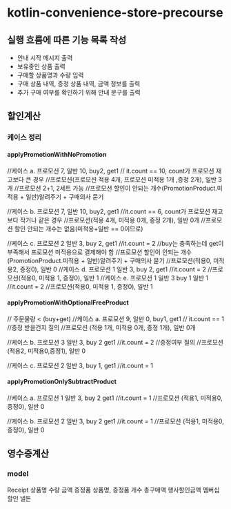 # kotlin-convenience-store-precourse

## 실행 흐름에 따른 기능 목록 작성

- 안내 시작 메시지 출력
- 보유중인 상품 출력
- 구매할 상품명과 수량 입력
- 구매 상품 내역, 증정 상품 내역, 금액 정보를 출력
- 추가 구매 여부를 확인하기 위해 안내 문구를 출력

## 할인계산

### 케이스 정리

#### applyPromotionWithNoPromotion

//케이스 a. 프로모션 7, 일반 10, buy2, get1
// it.count == 10, count가 프로모션 재고보다 큰 경우
//프로모션(프로모션 적용 4개, 프로모션 미적용 1개 ,증정 2개), 일반 3개
//프로모션 2+1, 2세트 가능
//프로모션 할인이 안되는 개수(PromotionProduct.미적용 + 일반)알려주기 + 구매의사 묻기

//케이스 b. 프로모션 7, 일반 10, buy2, get1
//it.count == 6, count가 프로모션 재고보다 작거나 같은 경우
//프로모션(적용 4개, 미적용 0개, 증정 2개), 일반 0개
//프로모션 할인 안되는 개수는 없음(미적용+일반 == 0이므로)

//케이스 c. 프로모션 2 일반 3, buy 2, get1
//it.count = 2
//buy는 충족하는데 get이 부족해서 프로모션 미적용으로 결제해야 함
//프로모션 할인이 안되는 개수(PromotionProduct.미적용 + 일반)알려주기 + 구매의사 묻기
//프로모션(적용0, 미적용2, 증정0), 일반 0
//케이스 d. 프로모션 1 일반 3, buy 2, get1
//it.count = 2
//프로모션(적용0, 미적용 1, 증정0), 일반 1
//케이스 e. 프로모션 1 일반 3 buy 1 일반 1
//it.count = 2
//프로모션(적용0, 미적용 1, 증정0), 일반 1

#### applyPromotionWithOptionalFreeProduct

// 주문물량 < (buy+get)
//케이스 a. 프로모션 9, 일반 0, buy1, get1
// it.count == 1
//증정 받을건지 질의
//프로모션 (적용 1개, 미적용 0개, 증정 1개), 일반 0개

//케이스 b. 프로모션 3 일반 3, buy 2 get1
//it.count = 2
//증정여부 질의
//프로모션(적용2, 미적용0,증정1), 일반 0

//케이스 c. 프로모션 2 일반 3, buy 1, get1
//it.count = 1

#### applyPromotionOnlySubtractProduct

//케이스 a. 프로모션 1 일반 3, buy 2 get1
//it.count = 1
//프로모션 (적용1, 미적용0, 증정0), 일반 0

//케이스 b. 프로모션 2 일반 3, buy 2 get1
//it.count = 1
//프로모션 (적용1, 미적용0, 증정0), 일반 0

## 영수증계산

### model

Receipt
상품명 수량 금액
증정품 상품명, 증정품 개수
총구매액
행사할인금액
멤버십할인
낼돈
